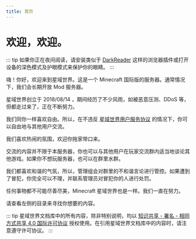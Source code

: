 ```yaml
---
title: 首页
---
```


# 欢迎，欢迎。

::: tip
如果你正在夜间阅读，请安装类似于 [DarkReader](https://darkreader.org/) 这样的浏览器插件或打开设备的深色模式及护眼模式来保护你的眼睛。
:::

嗨！你好，欢迎来到星域世界。这是一个 Minecraft 国际版的服务器。通常情况下，我们会长期开放 Mod 服务器。

星域世界创立于 2018/08/14 ，期间经历了不少风雨，如被恶意压测、DDoS 等，但都走过来了，正在不断努力。

我们同你一样喜欢自由。所以，在不违反 [星域世界用户服务协议](https://dwz.win/awDm) 的情况下，你可以自由地与其他用户交流。

我们喜欢热闹的氛围，欢迎你拖家带口来。

交流的内容并不限于本服务器，你也可以与其他用户在玩家交流群内适当地谈论其他游戏。如果你不想玩服务器，也可以在群里水群。

我们都喜欢和谐的气氛，所以，管理组会对群里的不和谐言论进行管控。如果遭到了冒犯，你完全可以不理，并联系管理员对冒犯你的人进行处罚。

任何事物都不可能尽善尽美，Minecraft 星域世界也是一样。我们一直在努力。

请查看左侧的目录来寻找你想要的内容。  

::: tip
星域世界文档库中的所有内容，除非特别说明，均以 [知识共享 - 署名 - 相同方式共享 4.0 国际许可协议](https://creativecommons.org/licenses/by-sa/4.0/deed.zh) 授权使用。在引用星域世界文档库中的内容时，请注意遵守许可协议。
:::



